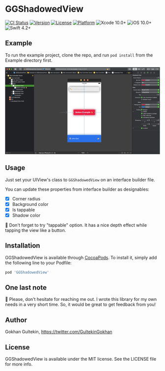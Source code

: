 # GGShadowedView

[![CI Status](https://img.shields.io/travis/gultekingokhan/GGShadowedView.svg?style=flat)](https://travis-ci.org/gultekingokhan/GGShadowedView)
[![Version](https://img.shields.io/cocoapods/v/GGShadowedView.svg?style=flat)](https://cocoapods.org/pods/GGShadowedView)
[![License](https://img.shields.io/cocoapods/l/GGShadowedView.svg?style=flat)](https://cocoapods.org/pods/GGShadowedView)
[![Platform](https://img.shields.io/cocoapods/p/GGShadowedView.svg?style=flat)](https://cocoapods.org/pods/GGShadowedView)
![Xcode 10.0+](https://img.shields.io/badge/Xcode-10.0%2B-blue.svg) 
![iOS 10.0+](https://img.shields.io/badge/iOS-10.0%2B-orange.svg)
![Swift 4.2+](https://img.shields.io/badge/Swift-4.2%2B-orange.svg)

## Example

To run the example project, clone the repo, and run `pod install` from the Example directory first.

![Example](/Example/GGShadowedView/xcode-screenshot.png "Example")

## Usage
Just set your UIView's class to `GGShadowedView` on an interface builder file. 

You can update these properties from interface builder as designables:
- [x] Corner radius 
- [x] Background color
- [x] Is tappable
- [x] Shadow color

🤙 Don't forget to try "tappable" option. It has a nice depth effect while tapping the view like a button.

## Installation

GGShadowedView is available through [CocoaPods](https://cocoapods.org). To install
it, simply add the following line to your Podfile:

```ruby
pod 'GGShadowedView'
```

## One last note
👋 Please, don't hesitate for reaching me out. I wrote this library for my own needs in a very short time. So, it would be great to get feedback from you! 

## Author

Gokhan Gultekin, https://twitter.com/GultekinGokhan

## License

GGShadowedView is available under the MIT license. See the LICENSE file for more info.
